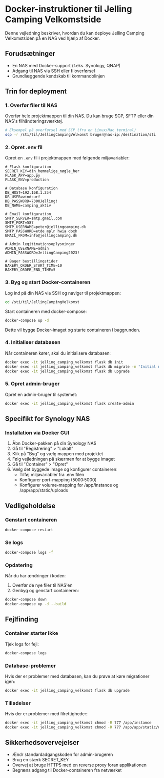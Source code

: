 # Docker-instruktioner til Jelling Camping Velkomstside

Denne vejledning beskriver, hvordan du kan deploye Jelling Camping Velkomstsiden på en NAS ved hjælp af Docker.

## Forudsætninger

- En NAS med Docker-support (f.eks. Synology, QNAP)
- Adgang til NAS via SSH eller filoverførsel
- Grundlæggende kendskab til kommandolinjen

## Trin for deployment

### 1. Overfør filer til NAS

Overfør hele projektmappen til din NAS. Du kan bruge SCP, SFTP eller din NAS's filhåndteringsværktøj.

```bash
# Eksempel på overførsel med SCP (fra en Linux/Mac terminal)
scp -r /sti/til/JellingCampingVelkomst bruger@nas-ip:/destination/sti
```

### 2. Opret .env fil

Opret en `.env` fil i projektmappen med følgende miljøvariabler:

```
# Flask konfiguration
SECRET_KEY=din_hemmelige_nøgle_her
FLASK_APP=app.py
FLASK_ENV=production

# Database konfiguration
DB_HOST=192.168.1.254
DB_USER=windsurf
DB_PASSWORD=7300Jelling!
DB_NAME=camping_aktiv

# Email konfiguration
SMTP_SERVER=smtp.gmail.com
SMTP_PORT=587
SMTP_USERNAME=peter@jellingcamping.dk
SMTP_PASSWORD=etde mpln hwia doxh
EMAIL_FROM=info@jellingcamping.dk

# Admin legitimationsoplysninger
ADMIN_USERNAME=admin
ADMIN_PASSWORD=JellingCamping2023!

# Bager bestillingstider
BAKERY_ORDER_START_TIME=10
BAKERY_ORDER_END_TIME=5
```

### 3. Byg og start Docker-containeren

Log ind på din NAS via SSH og naviger til projektmappen:

```bash
cd /sti/til/JellingCampingVelkomst
```

Start containeren med docker-compose:

```bash
docker-compose up -d
```

Dette vil bygge Docker-imaget og starte containeren i baggrunden.

### 4. Initialiser databasen

Når containeren kører, skal du initialisere databasen:

```bash
docker exec -it jelling_camping_velkomst flask db init
docker exec -it jelling_camping_velkomst flask db migrate -m "Initial migration"
docker exec -it jelling_camping_velkomst flask db upgrade
```

### 5. Opret admin-bruger

Opret en admin-bruger til systemet:

```bash
docker exec -it jelling_camping_velkomst flask create-admin
```

## Specifikt for Synology NAS

### Installation via Docker GUI

1. Åbn Docker-pakken på din Synology NAS
2. Gå til "Registrering" > "Lokalt"
3. Klik på "Byg" og vælg mappen med projektet
4. Følg vejledningen på skærmen for at bygge imaget
5. Gå til "Container" > "Opret"
6. Vælg det byggede image og konfigurer containeren:
   - Tilføj miljøvariabler fra .env filen
   - Konfigurer port-mapping (5000:5000)
   - Konfigurer volume-mapping for /app/instance og /app/app/static/uploads

## Vedligeholdelse

### Genstart containeren

```bash
docker-compose restart
```

### Se logs

```bash
docker-compose logs -f
```

### Opdatering

Når du har ændringer i koden:

1. Overfør de nye filer til NAS'en
2. Genbyg og genstart containeren:

```bash
docker-compose down
docker-compose up -d --build
```

## Fejlfinding

### Container starter ikke

Tjek logs for fejl:

```bash
docker-compose logs
```

### Database-problemer

Hvis der er problemer med databasen, kan du prøve at køre migrationer igen:

```bash
docker exec -it jelling_camping_velkomst flask db upgrade
```

### Tilladelser

Hvis der er problemer med filrettigheder:

```bash
docker exec -it jelling_camping_velkomst chmod -R 777 /app/instance
docker exec -it jelling_camping_velkomst chmod -R 777 /app/app/static/uploads
```

## Sikkerhedsovervejelser

- Ændr standardadgangskoden for admin-brugeren
- Brug en stærk SECRET_KEY
- Overvej at bruge HTTPS med en reverse proxy foran applikationen
- Begræns adgang til Docker-containeren fra netværket
